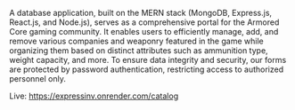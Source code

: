 A database application, built on the MERN stack (MongoDB, Express.js, React.js, and Node.js), serves as a comprehensive portal for the Armored Core gaming community. It enables users to efficiently manage, add, and remove various companies and weaponry featured in the game while organizing them based on distinct attributes such as ammunition type, weight capacity, and more. To ensure data integrity and security, our forms are protected by password authentication, restricting access to authorized personnel only.

Live: https://expressinv.onrender.com/catalog
